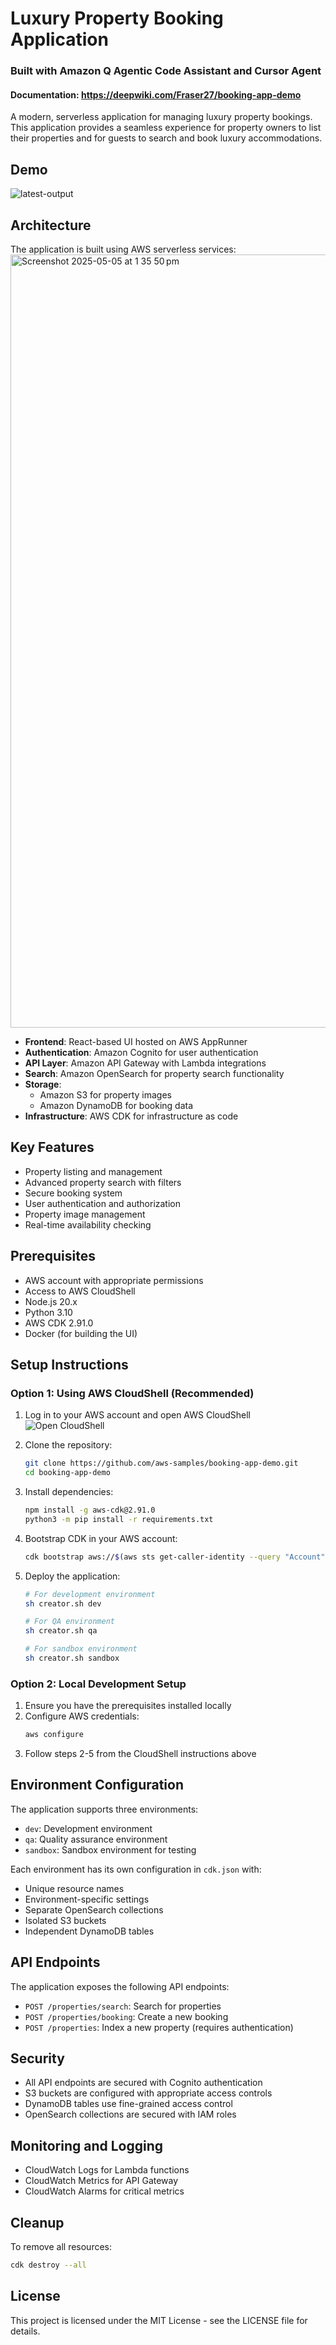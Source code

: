# Luxury Property Booking Application

### Built with Amazon Q Agentic Code Assistant and Cursor Agent

#### Documentation: https://deepwiki.com/Fraser27/booking-app-demo

A modern, serverless application for managing luxury property bookings. This application provides a seamless experience for property owners to list their properties and for guests to search and book luxury accommodations.

## Demo
![latest-output](https://github.com/user-attachments/assets/d6671245-304e-44fb-b4e7-a36381a739da)

## Architecture

The application is built using AWS serverless services:
<img width="1237" alt="Screenshot 2025-05-05 at 1 35 50 pm" src="https://github.com/user-attachments/assets/958c0af7-1694-40dc-ab6d-d0f552f68c04" />


- **Frontend**: React-based UI hosted on AWS AppRunner
- **Authentication**: Amazon Cognito for user authentication
- **API Layer**: Amazon API Gateway with Lambda integrations
- **Search**: Amazon OpenSearch for property search functionality
- **Storage**: 
  - Amazon S3 for property images
  - Amazon DynamoDB for booking data
- **Infrastructure**: AWS CDK for infrastructure as code

## Key Features

- Property listing and management
- Advanced property search with filters
- Secure booking system
- User authentication and authorization
- Property image management
- Real-time availability checking

## Prerequisites

- AWS account with appropriate permissions
- Access to AWS CloudShell
- Node.js 20.x
- Python 3.10
- AWS CDK 2.91.0
- Docker (for building the UI)

## Setup Instructions

### Option 1: Using AWS CloudShell (Recommended)

1. Log in to your AWS account and open AWS CloudShell
   ![Open CloudShell](media/cloudshell-open.png)

2. Clone the repository:
   ```bash
   git clone https://github.com/aws-samples/booking-app-demo.git
   cd booking-app-demo
   ```

3. Install dependencies:
   ```bash
   npm install -g aws-cdk@2.91.0
   python3 -m pip install -r requirements.txt
   ```

4. Bootstrap CDK in your AWS account:
   ```bash
   cdk bootstrap aws://$(aws sts get-caller-identity --query "Account" --output text)/$(aws ec2 describe-availability-zones --output text --query 'AvailabilityZones[0].RegionName')
   ```

5. Deploy the application:
   ```bash
   # For development environment
   sh creator.sh dev
   
   # For QA environment
   sh creator.sh qa
   
   # For sandbox environment
   sh creator.sh sandbox
   ```

### Option 2: Local Development Setup

1. Ensure you have the prerequisites installed locally
2. Configure AWS credentials:
   ```bash
   aws configure
   ```
3. Follow steps 2-5 from the CloudShell instructions above

## Environment Configuration

The application supports three environments:
- `dev`: Development environment
- `qa`: Quality assurance environment
- `sandbox`: Sandbox environment for testing

Each environment has its own configuration in `cdk.json` with:
- Unique resource names
- Environment-specific settings
- Separate OpenSearch collections
- Isolated S3 buckets
- Independent DynamoDB tables

## API Endpoints

The application exposes the following API endpoints:

- `POST /properties/search`: Search for properties
- `POST /properties/booking`: Create a new booking
- `POST /properties`: Index a new property (requires authentication)

## Security

- All API endpoints are secured with Cognito authentication
- S3 buckets are configured with appropriate access controls
- DynamoDB tables use fine-grained access control
- OpenSearch collections are secured with IAM roles

## Monitoring and Logging

- CloudWatch Logs for Lambda functions
- CloudWatch Metrics for API Gateway
- CloudWatch Alarms for critical metrics

## Cleanup

To remove all resources:
```bash
cdk destroy --all
```

## License

This project is licensed under the MIT License - see the LICENSE file for details.

